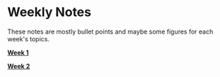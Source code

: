 # Weekly Notes
These notes are mostly bullet points and maybe some figures for each week's topics.

**[Week 1](./Week1.md)**

**[Week 2](./Week2.md)**
